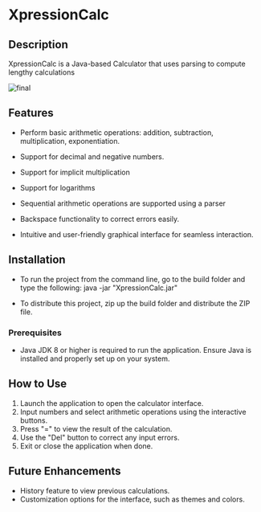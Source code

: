 ﻿# XpressionCalc

## Description
XpressionCalc is a Java-based Calculator that uses parsing to compute lengthy calculations

![final](https://github.com/XavierRHMN/XpressionCalc/assets/151891130/b974930b-c83b-4bd6-8d08-5437963cf1b3)

## Features
- Perform basic arithmetic operations: addition, subtraction, multiplication, exponentiation.
- Support for decimal and negative numbers. 
- Support for implicit multiplication
- Support for logarithms

- Sequential arithmetic operations are supported using a parser
- Backspace functionality to correct errors easily.
- Intuitive and user-friendly graphical interface for seamless interaction.


## Installation
- To run the project from the command line, go to the build folder and type the following:
java -jar "XpressionCalc.jar"

- To distribute this project, zip up the build folder and distribute the ZIP file.

### Prerequisites
- Java JDK 8 or higher is required to run the application. Ensure Java is installed and properly set up on your system.

## How to Use
1. Launch the application to open the calculator interface.
2. Input numbers and select arithmetic operations using the interactive buttons.
3. Press "=" to view the result of the calculation.
4. Use the "Del" button to correct any input errors.
5. Exit or close the application when done.

## Future Enhancements
- History feature to view previous calculations.
- Customization options for the interface, such as themes and colors.
